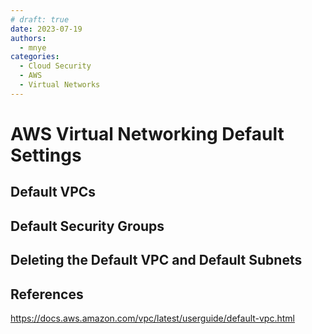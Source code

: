 ```yaml
---
# draft: true
date: 2023-07-19
authors:
  - mnye
categories:
  - Cloud Security
  - AWS
  - Virtual Networks
---
```


# AWS Virtual Networking Default Settings



<!-- more -->
## Default VPCs



## Default Security Groups



## Deleting the Default VPC and Default Subnets



## References
https://docs.aws.amazon.com/vpc/latest/userguide/default-vpc.html
